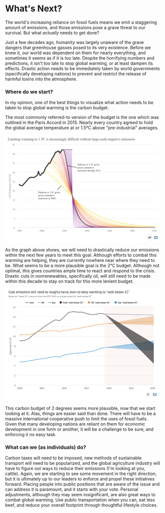 # What's Next?
The world's increasing reliance on fossil fuels means we emit a staggering amount of emissions, and those emissions pose a grave threat to our survival. But what *actually* needs to get done?

Just a few decades ago, humanity was largely unaware of the grave dangers that greenhouse gasses posed to its very existence. Before we knew it, our world was dependent on them for nearly everything, and sometimes it seems as if it is too late. Despite the horrifying numbers and predictions, it isn't too late to stop global warming, or at least dampen its effects. Drastic action needs to be immediately taken by world governments (specifically developing nations) to prevent and restrict the release of harmful toxins into the atmosphere.

### Where do we start?
In my opinion, one of the best things to visualize what action needs to be taken to stop global warming is the carbon budget. 

The most commonly referred-to version of the budget is the one which was outlined in the Paris Accord in 2015. Nearly every country agreed to hold the global average temperature at or 1.5°C above "pre-industrial" averages.

![The Global Carbon Budget (source: Carbon Brief) (1)](https://raw.githubusercontent.com/ccamaisa/312H-globalwarmingproj/master/assets/Pathways-for-reducing-carbon-emissions-to-prevent-breaching-the-Paris-target-2000-2019-Carbon-Brief-1024x706.png)

As the graph above shows, we will need to drastically reduce our emissions within the next few years to meet this goal. Although efforts to combat this warming are helping, they are currently nowhere near where they need to be. What seems to be a more plausible goal is the 2°C budget. Although not optimal, this gives countries ample time to react and respond to the crisis. Drastic cuts in nonrenewables, specifically oil, will still need to be made within this decade to stay on track for this more lenient budget.

![The 2°C budget (source: Carbon Brief) (2)](https://raw.githubusercontent.com/ccamaisa/312H-globalwarmingproj/master/assets/Screen%20Shot%202020-06-17%20at%205.59.00%20PM.png)

This carbon budget of 2 degrees seems more plausible, now that we start looking at it. Alas, things are easier said than done. There will have to be a massive international cooperative push to limit the uses of fossil fuels. Given that many developing nations are reliant on them for economic development in one form or another, it will be a challenge to be sure, and enforcing it no easy task.


### What can we (as individuals) do?

Carbon taxes will need to be imposed, new methods of sustainable transport will need to be popularized, and the global agriculture industry will have to figure out ways to reduce their emissions (I'm looking at you, cattle). Again, we are starting to see some movement in the right direction, but it is ultimately up to our leaders to enforce and propel these initiatives forward. Placing people into public positions that are aware of the issue and can address it is paramount, and it starts with your vote. Personal adjustments, although they may seem insignificant, are also great ways to combat global warming. Use public  transportation when you can, eat less beef, and reduce your overall footprint through thoughtful lifestyle choices.
